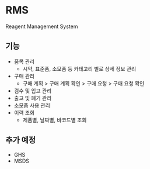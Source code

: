 # RMS

Reagent Management System

## 기능

* 품목 관리
  * 시약, 표준품, 소모품 등 카테고리 별로 상세 정보 관리
* 구매 관리
  * 구매 계획 > 구매 계획 확인 > 구매 요청 > 구매 요청 확인
* 검수 및 입고 관리
* 출고 및 폐기 관리
* 소모품 사용 관리
* 이력 조회
  * 제품별, 날짜별, 바코드별 조회

## 추가 예정

* GHS
* MSDS
